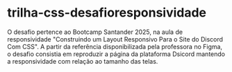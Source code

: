 # trilha-css-desafioresponsividade


O desafio pertence ao Bootcamp Santander 2025, na aula de responsividade "Construindo um Layout Responsivo Para o Site do Discord Com CSS". 
A partir da referência disponibilizada pela professora no Figma, o desafio consistia em reproduzir a página da plataforma Dsicord mantendo a responsividade com relação ao tamanho das telas. 
